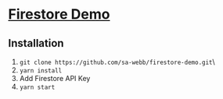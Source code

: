 # [Firestore Demo](https://firebase.google.com/products/firestore/)

## Installation

1. `git clone https://github.com/sa-webb/firestore-demo.git`\
2. `yarn install`
3. Add Firestore API Key
4. `yarn start`